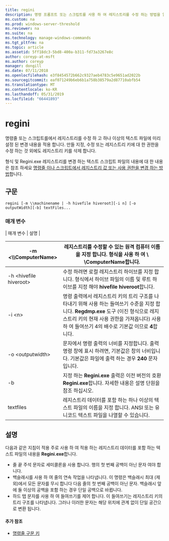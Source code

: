 ```yaml
---
title: regini
description: 명령 프롬프트 또는 스크립트를 사용 하 여 레지스트리를 수정 하는 방법을 알아봅니다.
ms.custom: na
ms.prod: windows-server-threshold
ms.reviewer: na
ms.suite: na
ms.technology: manage-windows-commands
ms.tgt_pltfrm: na
ms.topic: article
ms.assetid: 5ff18dc3-5bd8-400a-b311-fd73a3267e8c
author: coreyp-at-msft
ms.author: coreyp
manager: dongill
ms.date: 07/11/2018
ms.openlocfilehash: e3f8454572b662c9327aeb4783c5e9651ad2022b
ms.sourcegitcommit: eaf071249b6eb6b1a758b38579a2d87710abfb54
ms.translationtype: MT
ms.contentlocale: ko-KR
ms.lasthandoff: 05/31/2019
ms.locfileid: "66441893"
---
```

# <a name="regini"></a>regini

명령줄 또는 스크립트를에서 레지스트리를 수정 하 고 하나 이상의 텍스트 파일에 미리 설정 된 변경 내용을 적용 합니다. 만들 지정, 수정 또는 레지스트리 키에 대 한 권한을 수정 하는 것 외에도 레지스트리 키를 삭제 합니다.

형식 및 Regini.exe 레지스트리를 변경 하는 텍스트 스크립트 파일의 내용에 대 한 내용은 참조 하세요 [명령줄 이나 스크립트에서 레지스트리 값 또는 사용 권한을 변경 하는 방법](https://support.microsoft.com/help/264584/how-to-change-registry-values-or-permissions-from-a-command-line-or-a)합니다.

## <a name="syntax"></a>구문

```
regini [-m \\machinename | -h hivefile hiveroot][-i n] [-o outputWidth][-b] textFiles...
```

### <a name="parameters"></a>매개 변수

| 매개 변수 | 설명 |

|-m \<\\\\ComputerName>|레지스트리를 수정할 수 있는 원격 컴퓨터 이름을 지정 합니다. 형식을 사용 하 여  **\\ \\ComputerName**합니다.|
|---------------------|-|
|-h \<hivefile hiveroot>|수정 하려면 로컬 레지스트리 하이브를 지정 합니다. 형식에서 하이브 파일의 이름 및 루트 하이브를 지정 해야 **hivefile hiveroot**합니다.|
|-i \<n>|명령 출력에서 레지스트리 키의 트리 구조를 나타내기 위해 사용 하는 들여쓰기 수준을 지정 합니다. **Regdmp.exe** 도구 (이진 형식으로 레지스트리 키의 현재 사용 권한을 가져옵니다) 사용 하 여 들여쓰기 4의 배수로 기본값 이므로 **4**합니다.|
|-o \<outputwidth>|문자에서 명령 출력의 너비를 지정합니다. 출력 명령 창에 표시 하려면, 기본값은 창의 너비입니다. 기본값은 파일에 출력 하는 경우 **240** 문자입니다.|
|-b|지정 하는 **Regini.exe** 출력은 이전 버전의 호환 **Regini.exe**합니다. 자세한 내용은 설명 단원을 참조 하십시오.|
|textfiles|레지스트리 데이터를 포함 하는 하나 이상의 텍스트 파일의 이름을 지정 합니다. ANSI 또는 유니코드 텍스트 파일을 나열할 수 있습니다.|

## <a name="remarks"></a>설명

다음과 같은 지침이 적용 주로 사용 하 여 적용 하는 레지스트리 데이터를 포함 하는 텍스트 파일의 내용을 **Regini.exe**합니다.
-   줄 끝 주석 문자로 세미콜론을 사용 합니다. 행의 첫 번째 공백이 아닌 문자 여야 합니다.
-   백슬래시를 사용 하 여 줄의 연속 작업을 나타냅니다. 이 명령은 백슬래시 최대 (제외)에서 모든 문자를 무시 합니다 다음 줄의 첫 번째 공백이 아닌 문자. 백슬래시 앞에 둘 이상의 공백을 포함 하는 경우 단일 공백으로 바뀝니다.
-   하드 탭 문자를 사용 하 여 들여쓰기를 제어 합니다. 이 들여쓰기는 레지스트리 키의 트리 구조를 나타냅니다. 그러나 이러한 문자는 해당 위치에 관계 없이 단일 공간으로 변환 됩니다.

#### <a name="additional-references"></a>추가 참조

-   [명령줄 구문 키](command-line-syntax-key.md)